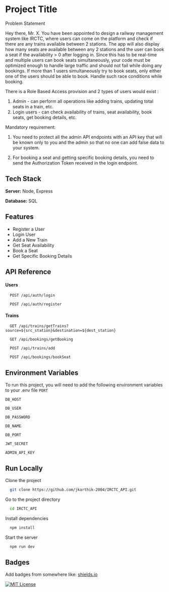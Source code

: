 
# Project Title

Problem Statement

Hey there, Mr. X. You have been appointed to design a railway management system like IRCTC, where users can come on the platform and check if there are any trains available between 2 stations.
The app will also display how many seats are available between any 2 stations and the user can book a seat if the availability > 0 after logging in. Since this has to be real-time and multiple users can book seats simultaneously, your code must be optimized enough to handle large traffic and should not fail while doing any bookings. If more than 1 users simultaneously try to book seats, only either one of the users should be able to book. Handle such race conditions while booking.

There is a Role Based Access provision and 2 types of users would exist :
1. Admin - can perform all operations like adding trains, updating total seats in a train, etc.
2. Login users - can check availability of trains, seat availability, book seats, get booking details, etc.

Mandatory requirement:

1. You need to protect all the admin API endpoints with an API key that will be known only to you and the admin so that no one can add
false data to your system.

2. For booking a seat and getting specific booking details, you need to send the Authorization Token received in the login endpoint.

## Tech Stack

**Server:** Node, Express

**Database:** SQL


## Features

- Register a User
- Login User
- Add a New Train
- Get Seat Availability
- Book a Seat
- Get Specific Booking Details



## API Reference

#### Users

```http
  POST /api/auth/login
```
```http
  POST /api/auth/register
```



#### Trains

```http
  GET /api/trains/getTrains?source=${src_station}&destination=${dest_station}
```
```http
  GET /api/bookings/getBooking
```
```http
  POST /api/trains/add
```
```http
  POST /api/bookings/bookSeat
```



## Environment Variables

To run this project, you will need to add the following environment variables to your .env file
`PORT`

`DB_HOST`

`DB_USER`   

`DB_PASSWORD` 

`DB_NAME`

`DB_PORT`    

`JWT_SECRET`

`ADMIN_API_KEY`


## Run Locally

Clone the project

```bash
  git clone https://github.com/jkarthik-2004/IRCTC_API.git
```

Go to the project directory

```bash
  cd IRCTC_API
```

Install dependencies

```bash
  npm install
```

Start the server

```bash
  npm run dev
```


## Badges

Add badges from somewhere like: [shields.io](https://shields.io/)

[![MIT License](https://img.shields.io/badge/License-MIT-green.svg)](https://choosealicense.com/licenses/mit/)
